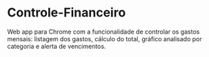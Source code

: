 # Controle-Financeiro
Web app para Chrome com a funcionalidade de controlar os gastos mensais: listagem dos gastos, cálculo do total, gráfico analisado por categoria e alerta de vencimentos.
